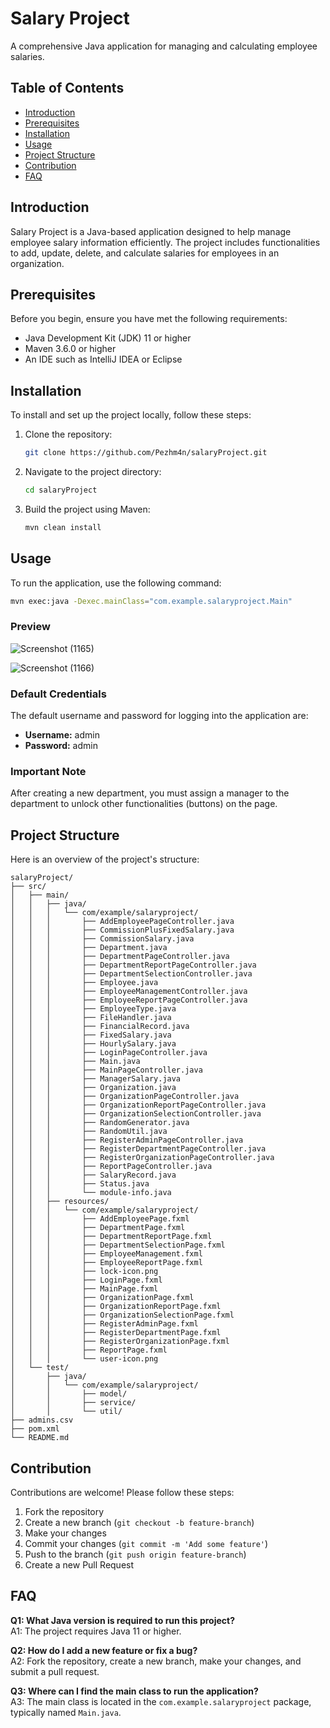 # Salary Project

A comprehensive Java application for managing and calculating employee salaries.

## Table of Contents

- [Introduction](#introduction)
- [Prerequisites](#prerequisites)
- [Installation](#installation)
- [Usage](#usage)
- [Project Structure](#project-structure)
- [Contribution](#contribution)
- [FAQ](#faq)

## Introduction

Salary Project is a Java-based application designed to help manage employee salary information efficiently. The project includes functionalities to add, update, delete, and calculate salaries for employees in an organization.

## Prerequisites

Before you begin, ensure you have met the following requirements:

- Java Development Kit (JDK) 11 or higher
- Maven 3.6.0 or higher
- An IDE such as IntelliJ IDEA or Eclipse

## Installation

To install and set up the project locally, follow these steps:

1. Clone the repository:

    ```bash
    git clone https://github.com/Pezhm4n/salaryProject.git
    ```

2. Navigate to the project directory:

    ```bash
    cd salaryProject
    ```

3. Build the project using Maven:

    ```bash
    mvn clean install
    ```

## Usage

To run the application, use the following command:

```bash
mvn exec:java -Dexec.mainClass="com.example.salaryproject.Main"
```

### Preview

![Screenshot (1165)](https://github.com/user-attachments/assets/7eac2fd3-c2aa-4526-a75c-6ba92f0ccd14)

![Screenshot (1166)](https://github.com/user-attachments/assets/5aff3876-0879-4ddc-8a86-0f6b9187a31f)

### Default Credentials

The default username and password for logging into the application are:

- **Username:** admin
- **Password:** admin

### Important Note

After creating a new department, you must assign a manager to the department to unlock other functionalities (buttons) on the page.

## Project Structure

Here is an overview of the project's structure:

```plaintext
salaryProject/
├── src/
│   ├── main/
│   │   ├── java/
│   │   │   └── com/example/salaryproject/
│   │   │       ├── AddEmployeePageController.java
│   │   │       ├── CommissionPlusFixedSalary.java
│   │   │       ├── CommissionSalary.java
│   │   │       ├── Department.java
│   │   │       ├── DepartmentPageController.java
│   │   │       ├── DepartmentReportPageController.java
│   │   │       ├── DepartmentSelectionController.java
│   │   │       ├── Employee.java
│   │   │       ├── EmployeeManagementController.java
│   │   │       ├── EmployeeReportPageController.java
│   │   │       ├── EmployeeType.java
│   │   │       ├── FileHandler.java
│   │   │       ├── FinancialRecord.java
│   │   │       ├── FixedSalary.java
│   │   │       ├── HourlySalary.java
│   │   │       ├── LoginPageController.java
│   │   │       ├── Main.java
│   │   │       ├── MainPageController.java
│   │   │       ├── ManagerSalary.java
│   │   │       ├── Organization.java
│   │   │       ├── OrganizationPageController.java
│   │   │       ├── OrganizationReportPageController.java
│   │   │       ├── OrganizationSelectionController.java
│   │   │       ├── RandomGenerator.java
│   │   │       ├── RandomUtil.java
│   │   │       ├── RegisterAdminPageController.java
│   │   │       ├── RegisterDepartmentPageController.java
│   │   │       ├── RegisterOrganizationPageController.java
│   │   │       ├── ReportPageController.java
│   │   │       ├── SalaryRecord.java
│   │   │       ├── Status.java
│   │   │       └── module-info.java
│   │   ├── resources/
│   │   │   └── com/example/salaryproject/
│   │   │       ├── AddEmployeePage.fxml
│   │   │       ├── DepartmentPage.fxml
│   │   │       ├── DepartmentReportPage.fxml
│   │   │       ├── DepartmentSelectionPage.fxml
│   │   │       ├── EmployeeManagement.fxml
│   │   │       ├── EmployeeReportPage.fxml
│   │   │       ├── lock-icon.png
│   │   │       ├── LoginPage.fxml
│   │   │       ├── MainPage.fxml
│   │   │       ├── OrganizationPage.fxml
│   │   │       ├── OrganizationReportPage.fxml
│   │   │       ├── OrganizationSelectionPage.fxml
│   │   │       ├── RegisterAdminPage.fxml
│   │   │       ├── RegisterDepartmentPage.fxml
│   │   │       ├── RegisterOrganizationPage.fxml
│   │   │       ├── ReportPage.fxml
│   │   │       └── user-icon.png
│   └── test/
│       ├── java/
│       │   └── com/example/salaryproject/
│       │       ├── model/
│       │       ├── service/
│       │       └── util/
├── admins.csv
├── pom.xml
└── README.md
```

## Contribution

Contributions are welcome! Please follow these steps:

1. Fork the repository
2. Create a new branch (`git checkout -b feature-branch`)
3. Make your changes
4. Commit your changes (`git commit -m 'Add some feature'`)
5. Push to the branch (`git push origin feature-branch`)
6. Create a new Pull Request

## FAQ

**Q1: What Java version is required to run this project?**  
A1: The project requires Java 11 or higher.

**Q2: How do I add a new feature or fix a bug?**  
A2: Fork the repository, create a new branch, make your changes, and submit a pull request.

**Q3: Where can I find the main class to run the application?**  
A3: The main class is located in the `com.example.salaryproject` package, typically named `Main.java`.
